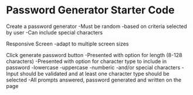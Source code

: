 # Password Generator Starter Code
Create a password generator 
    -Must be random
    -based on criteria selected by user
    -Can include special characters 

Responsive Screen
    -adapt to multiple screen sizes

Click generate password button
-Presented with option for length (8-128 characters)
-Presented with option for character type to include in password 
    -lowercase
    -uppercase
    -numberic
    -and/or special characters
-Input should be validated and at least one character type should be selected
-All prompts answered, password generated and written on the page